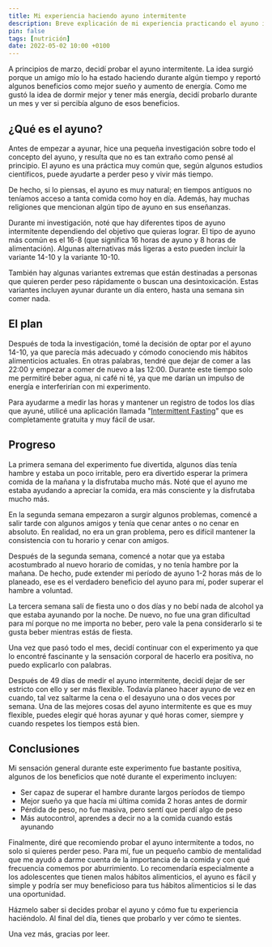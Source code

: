 ```yaml
---
title: Mi experiencia haciendo ayuno intermitente
description: Breve explicación de mi experiencia practicando el ayuno intermitente durante más de un mes.
pin: false
tags: [nutrición]
date: 2022-05-02 10:00 +0100
---
```


A principios de marzo, decidí probar el ayuno intermitente. La idea surgió porque un amigo mío lo ha estado haciendo durante algún tiempo y reportó algunos beneficios como mejor sueño y aumento de energía. Como me gustó la idea de dormir mejor y tener más energía, decidí probarlo durante un mes y ver si percibía alguno de esos beneficios.

## ¿Qué es el ayuno?

Antes de empezar a ayunar, hice una pequeña investigación sobre todo el concepto del ayuno, y resulta que no es tan extraño como pensé al principio. El ayuno es una práctica muy común que, según algunos estudios científicos, puede ayudarte a perder peso y vivir más tiempo.

De hecho, si lo piensas, el ayuno es muy natural; en tiempos antiguos no teníamos acceso a tanta comida como hoy en día. Además, hay muchas religiones que mencionan algún tipo de ayuno en sus enseñanzas.

Durante mi investigación, noté que hay diferentes tipos de ayuno intermitente dependiendo del objetivo que quieras lograr. El tipo de ayuno más común es el 16-8 (que significa 16 horas de ayuno y 8 horas de alimentación). Algunas alternativas más ligeras a esto pueden incluir la variante 14-10 y la variante 10-10.

También hay algunas variantes extremas que están destinadas a personas que quieren perder peso rápidamente o buscan una desintoxicación. Estas variantes incluyen ayunar durante un día entero, hasta una semana sin comer nada.

## El plan

Después de toda la investigación, tomé la decisión de optar por el ayuno 14-10, ya que parecía más adecuado y cómodo conociendo mis hábitos alimenticios actuales. En otras palabras, tendré que dejar de comer a las 22:00 y empezar a comer de nuevo a las 12:00. Durante este tiempo solo me permitiré beber agua, ni café ni té, ya que me darían un impulso de energía e interferirían con mi experimento.

Para ayudarme a medir las horas y mantener un registro de todos los días que ayuné, utilicé una aplicación llamada "[Intermittent Fasting](https://apps.apple.com/ca/app/fasting-intermittent-fasting/id1498018285)" que es completamente gratuita y muy fácil de usar.

## Progreso

La primera semana del experimento fue divertida, algunos días tenía hambre y estaba un poco irritable, pero era divertido esperar la primera comida de la mañana y la disfrutaba mucho más. Noté que el ayuno me estaba ayudando a apreciar la comida, era más consciente y la disfrutaba mucho más.

En la segunda semana empezaron a surgir algunos problemas, comencé a salir tarde con algunos amigos y tenía que cenar antes o no cenar en absoluto. En realidad, no era un gran problema, pero es difícil mantener la consistencia con tu horario y cenar con amigos.

Después de la segunda semana, comencé a notar que ya estaba acostumbrado al nuevo horario de comidas, y no tenía hambre por la mañana. De hecho, pude extender mi período de ayuno 1-2 horas más de lo planeado, ese es el verdadero beneficio del ayuno para mí, poder superar el hambre a voluntad.

La tercera semana salí de fiesta uno o dos días y no bebí nada de alcohol ya que estaba ayunando por la noche. De nuevo, no fue una gran dificultad para mí porque no me importa no beber, pero vale la pena considerarlo si te gusta beber mientras estás de fiesta.

Una vez que pasó todo el mes, decidí continuar con el experimento ya que lo encontré fascinante y la sensación corporal de hacerlo era positiva, no puedo explicarlo con palabras.

Después de 49 días de medir el ayuno intermitente, decidí dejar de ser estricto con ello y ser más flexible. Todavía planeo hacer ayuno de vez en cuando, tal vez saltarme la cena o el desayuno una o dos veces por semana. Una de las mejores cosas del ayuno intermitente es que es muy flexible, puedes elegir qué horas ayunar y qué horas comer, siempre y cuando respetes los tiempos está bien.

## Conclusiones

Mi sensación general durante este experimento fue bastante positiva, algunos de los beneficios que noté durante el experimento incluyen:

- Ser capaz de superar el hambre durante largos períodos de tiempo
- Mejor sueño ya que hacía mi última comida 2 horas antes de dormir
- Pérdida de peso, no fue masiva, pero sentí que perdí algo de peso
- Más autocontrol, aprendes a decir no a la comida cuando estás ayunando

Finalmente, diré que recomiendo probar el ayuno intermitente a todos, no solo si quieres perder peso. Para mí, fue un pequeño cambio de mentalidad que me ayudó a darme cuenta de la importancia de la comida y con qué frecuencia comemos por aburrimiento. Lo recomendaría especialmente a los adolescentes que tienen malos hábitos alimenticios, el ayuno es fácil y simple y podría ser muy beneficioso para tus hábitos alimenticios si le das una oportunidad.

Házmelo saber si decides probar el ayuno y cómo fue tu experiencia haciéndolo. Al final del día, tienes que probarlo y ver cómo te sientes.

Una vez más, gracias por leer.